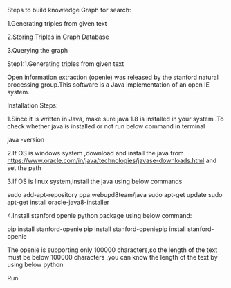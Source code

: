 Steps to build knowledge Graph for search:

1.Generating triples from given text

2.Storing Triples in Graph Database

3.Querying the graph 



Step1:1.Generating triples from given text

Open information extraction (openie) was released by the stanford natural processing group.This software is a Java implementation of an open IE system.

Installation Steps:

1.Since it is written in Java, make sure java 1.8 is installed in your system .To check whether java is installed or not run below command in terminal

java -version

2.If OS is windows system ,download and install the java from https://www.oracle.com/in/java/technologies/javase-downloads.html and set the path

3.If OS is linux system,install the java using below commands

sudo add-apt-repository ppa:webupd8team/java
sudo apt-get update
sudo apt-get install oracle-java8-installer

4.Install stanford openie python package using below command:

pip install stanford-openie
pip install stanford-openiepip install stanford-openie

The openie is supporting only 100000 characters,so the length of the text must be below 100000 characters ,you can know the length of the text by using below python 


Run 


